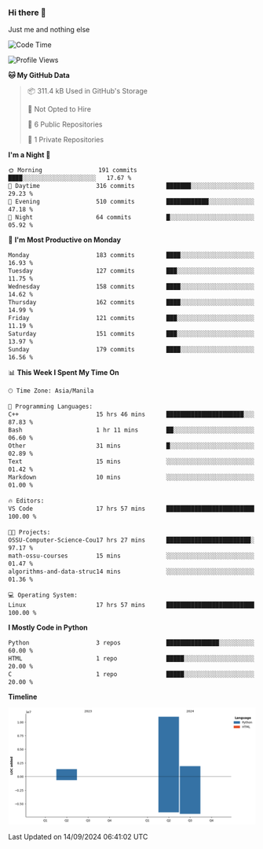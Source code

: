 ### Hi there 👋

Just me and nothing else


<!--START_SECTION:waka-->
![Code Time](http://img.shields.io/badge/Code%20Time-670%20hrs%2058%20mins-blue)

![Profile Views](http://img.shields.io/badge/Profile%20Views-35-blue)

**🐱 My GitHub Data** 

> 📦 311.4 kB Used in GitHub's Storage 
 > 
> 🚫 Not Opted to Hire
 > 
> 📜 6 Public Repositories 
 > 
> 🔑 1 Private Repositories 
 > 
**I'm a Night 🦉** 

```text
🌞 Morning                191 commits         ████░░░░░░░░░░░░░░░░░░░░░   17.67 % 
🌆 Daytime                316 commits         ███████░░░░░░░░░░░░░░░░░░   29.23 % 
🌃 Evening                510 commits         ████████████░░░░░░░░░░░░░   47.18 % 
🌙 Night                  64 commits          █░░░░░░░░░░░░░░░░░░░░░░░░   05.92 % 
```
📅 **I'm Most Productive on Monday** 

```text
Monday                   183 commits         ████░░░░░░░░░░░░░░░░░░░░░   16.93 % 
Tuesday                  127 commits         ███░░░░░░░░░░░░░░░░░░░░░░   11.75 % 
Wednesday                158 commits         ████░░░░░░░░░░░░░░░░░░░░░   14.62 % 
Thursday                 162 commits         ████░░░░░░░░░░░░░░░░░░░░░   14.99 % 
Friday                   121 commits         ███░░░░░░░░░░░░░░░░░░░░░░   11.19 % 
Saturday                 151 commits         ███░░░░░░░░░░░░░░░░░░░░░░   13.97 % 
Sunday                   179 commits         ████░░░░░░░░░░░░░░░░░░░░░   16.56 % 
```


📊 **This Week I Spent My Time On** 

```text
🕑︎ Time Zone: Asia/Manila

💬 Programming Languages: 
C++                      15 hrs 46 mins      ██████████████████████░░░   87.83 % 
Bash                     1 hr 11 mins        ██░░░░░░░░░░░░░░░░░░░░░░░   06.60 % 
Other                    31 mins             █░░░░░░░░░░░░░░░░░░░░░░░░   02.89 % 
Text                     15 mins             ░░░░░░░░░░░░░░░░░░░░░░░░░   01.42 % 
Markdown                 10 mins             ░░░░░░░░░░░░░░░░░░░░░░░░░   01.00 % 

🔥 Editors: 
VS Code                  17 hrs 57 mins      █████████████████████████   100.00 % 

🐱‍💻 Projects: 
OSSU-Computer-Science-Cou17 hrs 27 mins      ████████████████████████░   97.17 % 
math-ossu-courses        15 mins             ░░░░░░░░░░░░░░░░░░░░░░░░░   01.47 % 
algorithms-and-data-struc14 mins             ░░░░░░░░░░░░░░░░░░░░░░░░░   01.36 % 

💻 Operating System: 
Linux                    17 hrs 57 mins      █████████████████████████   100.00 % 
```

**I Mostly Code in Python** 

```text
Python                   3 repos             ███████████████░░░░░░░░░░   60.00 % 
HTML                     1 repo              █████░░░░░░░░░░░░░░░░░░░░   20.00 % 
C                        1 repo              █████░░░░░░░░░░░░░░░░░░░░   20.00 % 
```



**Timeline**

![Lines of Code chart](https://raw.githubusercontent.com/brutist/brutist/main/assets/bar_graph.png)


 Last Updated on 14/09/2024 06:41:02 UTC
<!--END_SECTION:waka-->
